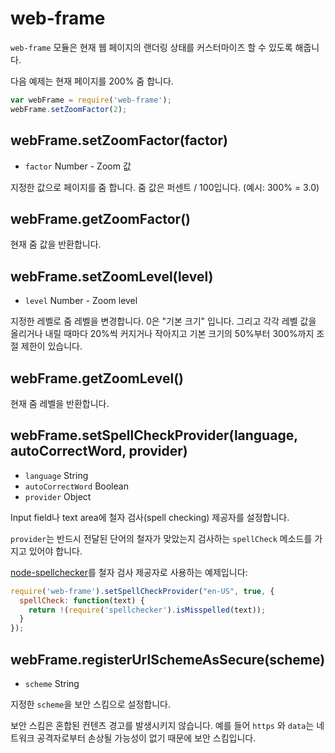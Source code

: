 # web-frame

`web-frame` 모듈은 현재 웹 페이지의 랜더링 상태를 커스터마이즈 할 수 있도록 해줍니다.

다음 예제는 현재 페이지를 200% 줌 합니다.

```javascript
var webFrame = require('web-frame');
webFrame.setZoomFactor(2);
```

## webFrame.setZoomFactor(factor)

* `factor` Number - Zoom 값

지정한 값으로 페이지를 줌 합니다. 줌 값은 퍼센트 / 100입니다. (예시: 300% = 3.0)

## webFrame.getZoomFactor()

현재 줌 값을 반환합니다.

## webFrame.setZoomLevel(level)

* `level` Number - Zoom level

지정한 레벨로 줌 레벨을 변경합니다. 0은 "기본 크기" 입니다.
그리고 각각 레벨 값을 올리거나 내릴 때마다 20%씩 커지거나 작아지고 기본 크기의 50%부터 300%까지 조절 제한이 있습니다.

## webFrame.getZoomLevel()

현재 줌 레벨을 반환합니다.

## webFrame.setSpellCheckProvider(language, autoCorrectWord, provider)

* `language` String
* `autoCorrectWord` Boolean
* `provider` Object

Input field나 text area에 철자 검사(spell checking) 제공자를 설정합니다.

`provider`는 반드시 전달된 단어의 철자가 맞았는지 검사하는 `spellCheck` 메소드를 가지고 있어야 합니다.

[node-spellchecker][spellchecker]를 철자 검사 제공자로 사용하는 예제입니다:

```javascript
require('web-frame').setSpellCheckProvider("en-US", true, {
  spellCheck: function(text) {
    return !(require('spellchecker').isMisspelled(text));
  }
});
```

## webFrame.registerUrlSchemeAsSecure(scheme)

* `scheme` String

지정한 `scheme`을 보안 스킴으로 설정합니다.

보안 스킴은 혼합된 컨텐츠 경고를 발생시키지 않습니다. 예를 들어 `https` 와 `data`는 네트워크 공격자로부터 손상될 가능성이 없기 때문에 보안 스킴입니다.

[spellchecker]: https://github.com/atom/node-spellchecker
